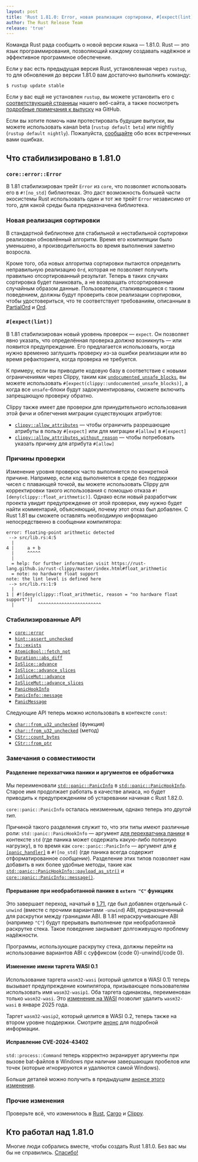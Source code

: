 ```yaml
---
layout: post
title: 'Rust 1.81.0: Error, новая реализация сортировки, #[expect(lint)]'
author: The Rust Release Team
release: 'true'
---
```


Команда Rust рада сообщить о новой версии языка — 1.81.0. Rust — это язык программирования, позволяющий каждому создавать надёжное и эффективное программное обеспечение.

Если у вас есть предыдущая версия Rust, установленная через `rustup`, то для обновления до версии 1.81.0 вам достаточно выполнить команду:

```console
$ rustup update stable
```

Если у вас ещё не установлен `rustup`, вы можете установить его с [соответствующей страницы](https://www.rust-lang.org/install.html) нашего веб-сайта, а также посмотреть [подробные примечания к выпуску](https://doc.rust-lang.org/nightly/releases.html#version-1810-2024-09-05) на GitHub.

Если вы хотите помочь нам протестировать будущие выпуски, вы можете использовать канал beta (`rustup default beta`) или nightly (`rustup default nightly`). Пожалуйста, [сообщайте](https://github.com/rust-lang/rust/issues/new/choose) обо всех встреченных вами ошибках.

## Что стабилизировано в 1.81.0

### `core::error::Error`

В 1.81 стабилизирован трейт `Error` из `core`, что позволяет использовать его в `#![no_std]` библиотеках. Это даст возможность большей части экосистемы Rust использовать один и тот же трейт `Error` независимо от того, для какой среды была предназначена библиотека.

### Новая реализация сортировки

В стандартной библиотеке для стабильной и нестабильной сортировки реализован обновлённый алгоритм. Время его компиляции было уменьшено, а производительность во время выполнения заметно возросла.

Кроме того, оба новых алгоритма сортировки пытаются определить неправильную реализацию `Ord`, которая не позволяет получить правильно отсортированный результат. Теперь в таких случаях сортировка будет паниковать, а не возвращать отсортированные случайным образом данные. Пользователи, сталкивающиеся с таким поведением, должны будут проверить свои реализации сортировки, чтобы удостовериться, что те соответствует требованиям, описанным в [PartialOrd] и [Ord].

### `#[expect(lint)]`

В 1.81 стабилизирован новый уровень проверок — `expect`. Он позволяет явно указать, что определённая проверка *должна* возникнуть — или появится предупреждение. Его предлагается использовать, когда нужно временно заглушить проверку из-за ошибки реализации или во время рефакторинга, когда проверка не требуется.

К примеру, если вы приводите кодовую базу в соответствие с новыми ограничениями через Clippy, таким как [`undocumented_unsafe_blocks`](https://rust-lang.github.io/rust-clippy/stable/index.html#/undocumented_unsafe_blocks), вы можете использовать `#[expect(clippy::undocumented_unsafe_blocks)]`, а когда все `unsafe`-блоки будут задокументированы, сможете включить запрещающую проверку обратно.

Clippy также имеет две проверки для принудительного использования этой фичи и облегчения миграции существующих атрибутов:

- [`clippy::allow_attributes`](https://rust-lang.github.io/rust-clippy/master/index.html#/allow_attributes) — чтобы ограничить разрешающие атрибуты в пользу `#[expect]` или для миграции `#[allow]` в `#[expect]`
- [`clippy::allow_attributes_without_reason`](https://rust-lang.github.io/rust-clippy/master/index.html#/allow_attributes_without_reason) — чтобы потребовать указать причину для атрибута `#[allow]`

### Причины проверки

Изменение уровня проверок часто выполняется по конкретной причине. Например, если код выполняется в среде без поддержки чисел с плавающей точкой, вы можете использовать Clippy для корректировки такого использования с помощью отказа `#![deny(clippy::float_arithmetic)]`. Однако если новый разработчик проекта увидит предупреждение от этой проверки, ему нужно будет найти комментарий, объясняющий, почему этот отказ был добавлен. С Rust 1.81 вы сможете оставлять необходимую информацию непосредственно в сообщении компилятора:

```text
error: floating-point arithmetic detected
 --> src/lib.rs:4:5
  |
4 |     a + b
  |     ^^^^^
  |
  = help: for further information visit https://rust-lang.github.io/rust-clippy/master/index.html#float_arithmetic
  = note: no hardware float support
note: the lint level is defined here
 --> src/lib.rs:1:9
  |
1 | #![deny(clippy::float_arithmetic, reason = "no hardware float support")]
  |         ^^^^^^^^^^^^^^^^^^^^^^^^
```

### Стабилизированные API

- [`core::error`](https://doc.rust-lang.org/stable/core/error/index.html)
- [`hint::assert_unchecked`](https://doc.rust-lang.org/stable/core/hint/fn.assert_unchecked.html)
- [`fs::exists`](https://doc.rust-lang.org/stable/std/fs/fn.exists.html)
- [`AtomicBool::fetch_not`](https://doc.rust-lang.org/stable/core/sync/atomic/struct.AtomicBool.html#method.fetch_not)
- [`Duration::abs_diff`](https://doc.rust-lang.org/stable/core/time/struct.Duration.html#method.abs_diff)
- [`IoSlice::advance`](https://doc.rust-lang.org/stable/std/io/struct.IoSlice.html#method.advance)
- [`IoSlice::advance_slices`](https://doc.rust-lang.org/stable/std/io/struct.IoSlice.html#method.advance_slices)
- [`IoSliceMut::advance`](https://doc.rust-lang.org/stable/std/io/struct.IoSliceMut.html#method.advance)
- [`IoSliceMut::advance_slices`](https://doc.rust-lang.org/stable/std/io/struct.IoSliceMut.html#method.advance_slices)
- [`PanicHookInfo`](https://doc.rust-lang.org/stable/std/panic/struct.PanicHookInfo.html)
- [`PanicInfo::message`](https://doc.rust-lang.org/stable/core/panic/struct.PanicInfo.html#method.message)
- [`PanicMessage`](https://doc.rust-lang.org/stable/core/panic/struct.PanicMessage.html)

Следующие API теперь можно использовать в контексте `const`:

- [`char::from_u32_unchecked`](https://doc.rust-lang.org/stable/core/char/fn.from_u32_unchecked.html) (функция)
- [`char::from_u32_unchecked`](https://doc.rust-lang.org/stable/core/primitive.char.html#method.from_u32_unchecked) (метод)
- [`CStr::count_bytes`](https://doc.rust-lang.org/stable/core/ffi/c_str/struct.CStr.html#method.count_bytes)
- [`CStr::from_ptr`](https://doc.rust-lang.org/stable/core/ffi/c_str/struct.CStr.html#method.from_ptr)

### Замечания о совместимости

#### Разделение перехватчика паники и аргументов ее обработчика

Мы переименовали [`std::panic::PanicInfo`] в [`std::panic::PanicHookInfo`]. Старое имя продолжает работать в качестве алиаса, но будет приводить к предупреждениям об устаревании начиная с Rust 1.82.0.

`core::panic::PanicInfo` осталась неизменным, однако теперь это *другой тип*.

Причиной такого разделения служит то, что эти типы имеют различные роли: `std::panic::PanicHookInfo` — аргумент [для перехватчика паники](https://doc.rust-lang.org/stable/std/panic/fn.set_hook.html) в контексте `std` (где паника может содержать какую-либо полезную нагрузку), в то время как `core::panic::PanicInfo` — аргумент для [`#[panic_handler]`](https://doc.rust-lang.org/nomicon/panic-handler.html) в `#![no_std]` (где паника всегда содержит отформатированное *сообщение*). Разделение этих типов позволяет нам добавить в них более удобные методы, такие как [`std::panic::PanicHookInfo::payload_as_str()`]() и [`core::panic::PanicInfo::message()`](https://doc.rust-lang.org/stable/core/panic/struct.PanicInfo.html#method.message).

#### Прерывание при необработанной панике в `extern "C"` функциях

Это завершает переход, начатый в [1.71](https://blog.rust-lang.org/2023/07/13/Rust-1.71.0.html#c-unwind-abi), где был добавлен отдельный `C-unwind` (вместе с прочими вариантами `-unwind`) ABI, предназначенный для раскрутки между границами ABI. В 1.81 нераскручивающие ABI (например `"C"`) будут прерывать выполнение при необработанной раскрутке стека. Такое поведение закрывает долгоживущую проблему надёжности.

Программы, использующие раскрутку стека, должны перейти на использование вариантов ABI с суффиксом {code 0}-unwind{/code 0}.

#### Изменение имени таргета WASI 0.1

Использование таргета `wasm32-wasi` (который целится в WASI 0.1) теперь вызывает предупреждение компилятора, призывающее пользователям использовать имя `wasm32-wasip1`. Оба таргета одинаковы, переименован только `wasm32-wasi`. Это [изменение на WASI](https://blog.rust-lang.org/2024/04/09/updates-to-rusts-wasi-targets.html) позволит удалить `wasm32-wasi` в январе 2025 года.

Таргет `wasm32-wasip2`, который целится в WASI 0.2, теперь также на втором уровне поддержки. Смотрите [анонс](https://blog.rust-lang.org/2024/09/05/wasip2-tier-2.html) для подробной информации.

#### Исправление CVE-2024-43402

`std::process::Command` теперь корректно экранирует аргументы при вызове bat-файлов в Windows при наличии завершающих пробелов или точек (которые игнорируются и удаляются самой Windows).

Больше деталей можно получить в предыдущем [анонсе этого изменения](https://blog.rust-lang.org/2024/09/04/cve-2024-43402.html).

### Прочие изменения

Проверьте всё, что изменилось в [Rust](https://github.com/rust-lang/rust/releases/tag/1.81.0), [Cargo](https://github.com/rust-lang/cargo/blob/master/CHANGELOG.md#cargo-181-2024-09-05) и [Clippy](https://github.com/rust-lang/rust-clippy/blob/master/CHANGELOG.md#rust-181).

## Кто работал над 1.81.0

Многие люди собрались вместе, чтобы создать Rust 1.81.0. Без вас мы бы не справились. [Спасибо!](https://thanks.rust-lang.org/rust/1.81.0/)


[PartialOrd]: https://doc.rust-lang.org/nightly/std/cmp/trait.PartialOrd.html
[Ord]: https://doc.rust-lang.org/nightly/std/cmp/trait.Ord.html
[`std::panic::PanicInfo`]: https://doc.rust-lang.org/stable/std/panic/type.PanicInfo.html
[`std::panic::PanicHookInfo`]: https://doc.rust-lang.org/stable/std/panic/type.PanicHookInfo.html
